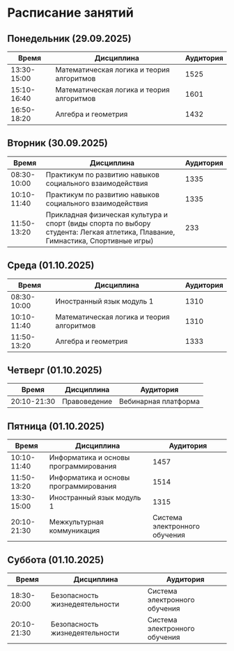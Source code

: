 # Расписание занятий


## Понедельник (29.09.2025)
| Время | Дисциплина | Аудитория |
|-------|-------------|-----------|
| 13:30-15:00 | Математическая логика и теория алгоритмов | 1525 |
| 15:10-16:40 | Математическая логика и теория алгоритмов | 1601 |
| 16:50-18:20 | Алгебра и геометрия | 1432 |


## Вторник (30.09.2025)

| Время | Дисциплина | Аудитория |
|-------|-------------|-----------|
| 08:30-10:00 | Практикум по развитию навыков социального взаимодействия | 1335 |
| 10:10-11:40 | Практикум по развитию навыков социального взаимодействия | 1335 |
| 11:50-13:20 | Прикладная физическая культура и спорт (виды спорта по выбору студента: Легкая атлетика, Плавание, Гимнастика, Спортивные игры) | 233 |


## Среда (01.10.2025)

| Время | Дисциплина | Аудитория |
|-------|-------------|-----------|
| 08:30-10:00 | Иностранный язык модуль 1 | 1310 |
| 10:10-11:40 | Математическая логика и теория алгоритмов | 1310 |
| 11:50-13:20 | Алгебра и геометрия | 1333 |


## Четверг (01.10.2025)

| Время | Дисциплина | Аудитория |
|-------|-------------|-----------|
| 20:10-21:30 | Правоведение | Вебинарная платформа |


## Пятница (01.10.2025)

| Время | Дисциплина | Аудитория |
|-------|-------------|-----------|
| 10:10-11:40 | Информатика и основы программирования | 1457 |
| 11:50-13:20	 | Информатика и основы программирования | 1514 |
| 13:30-15:00	 | 	Иностранный язык модуль 1 | 1315 |
| 20:10-21:30	 | 	Межкультурная коммуникация | Система электронного обучения |


## Суббота (01.10.2025)

| Время | Дисциплина | Аудитория |
|-------|-------------|-----------|
| 18:30-20:00 | Безопасность жизнедеятельности | Система электронного обучения |
| 20:10-21:30 | Безопасность жизнедеятельности | Система электронного обучения |